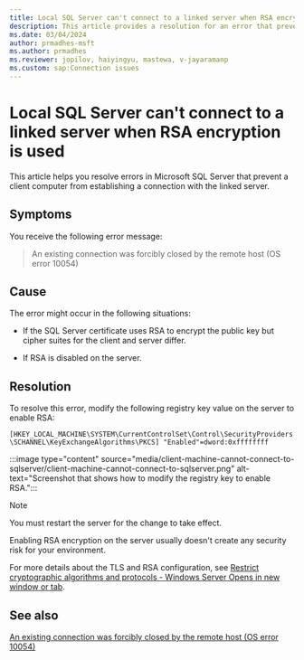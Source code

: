 ```yaml
---
title: Local SQL Server can't connect to a linked server when RSA encryption is used
description: This article provides a resolution for an error that prevents a client computer from connecting to the linked server.
ms.date: 03/04/2024
author: prmadhes-msft
ms.author: prmadhes
ms.reviewer: jopilov, haiyingyu, mastewa, v-jayaramanp
ms.custom: sap:Connection issues
---
```


# Local SQL Server can't connect to a linked server when RSA encryption is used

This article helps you resolve errors in Microsoft SQL Server that prevent a client computer from establishing a connection with the linked server.

## Symptoms

You receive the following error message:

> An existing connection was forcibly closed by the remote host (OS error 10054)

## Cause

The error might occur in the following situations:

- If the SQL Server certificate uses RSA to encrypt the public key but cipher suites for the client and server differ.

- If RSA is disabled on the server.

## Resolution

To resolve this error, modify the following registry key value on the server to enable RSA:

`[HKEY_LOCAL_MACHINE\SYSTEM\CurrentControlSet\Control\SecurityProviders\SCHANNEL\KeyExchangeAlgorithms\PKCS] "Enabled"=dword:0xffffffff`

:::image type="content" source="media/client-machine-cannot-connect-to-sqlserver/client-machine-cannot-connect-to-sqlserver.png" alt-text="Screenshot that shows how to modify the registry key to enable RSA.":::

> [!NOTE]
> You must restart the server for the change to take effect.

Enabling RSA encryption on the server usually doesn't create any security risk for your environment.

For more details about the TLS and RSA configuration, see [Restrict cryptographic algorithms and protocols - Windows Server Opens in new window or tab](../../../windows-server/certificates-and-public-key-infrastructure-pki/restrict-cryptographic-algorithms-protocols-schannel.md).

## See also

[An existing connection was forcibly closed by the remote host (OS error 10054)](tls-exist-connection-closed.md)
